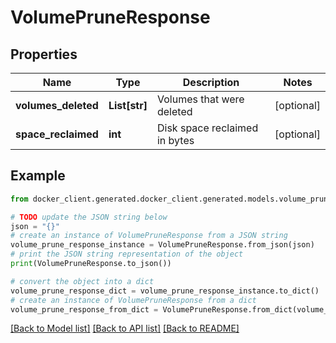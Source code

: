 # VolumePruneResponse


## Properties

Name | Type | Description | Notes
------------ | ------------- | ------------- | -------------
**volumes_deleted** | **List[str]** | Volumes that were deleted | [optional] 
**space_reclaimed** | **int** | Disk space reclaimed in bytes | [optional] 

## Example

```python
from docker_client.generated.docker_client.generated.models.volume_prune_response import VolumePruneResponse

# TODO update the JSON string below
json = "{}"
# create an instance of VolumePruneResponse from a JSON string
volume_prune_response_instance = VolumePruneResponse.from_json(json)
# print the JSON string representation of the object
print(VolumePruneResponse.to_json())

# convert the object into a dict
volume_prune_response_dict = volume_prune_response_instance.to_dict()
# create an instance of VolumePruneResponse from a dict
volume_prune_response_from_dict = VolumePruneResponse.from_dict(volume_prune_response_dict)
```
[[Back to Model list]](../README.md#documentation-for-models) [[Back to API list]](../README.md#documentation-for-api-endpoints) [[Back to README]](../README.md)


